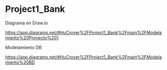 # Project1_Bank

Diagrama en Draw.io 

https://app.diagrams.net/#HuCrover%2FProject1_Bank%2Fmain%2FModelamiento%20Proyecto%201

Modelamiento DB

https://app.diagrams.net/#HuCrover%2FProject1_Bank%2Fmain%2FModelamiento%20BD

